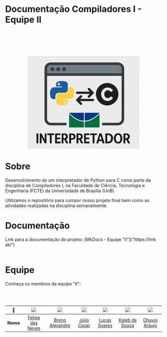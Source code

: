 # Documentação Compiladores I - Equipe II

<p align="center">
  <img src="docs/view/img/logo.png" height="300px" style="display: block; margin: auto; margin-top: 100px;" />
</p>

# Sobre

Desenvolvimento de um interpretador de Python para C como parte da disciplina de Compiladores I, na Faculdade de Ciência, Tecnologia e Engenharia (FCTE) da Universidade de Brasília (UnB).

Utilizamos o repositório para compor nosso projeto final bem como as atividades realizadas na disciplina semanalmente.
  
# Documentação

Link para a documentação do projeto: [MkDocs - Equipe "II"]("https://link aki") <br><br>

<!--

- Montar os tópicos com a equipe de deploy e testes 

# Instruções para iniciar o site localmente (em ambientes X)

### Dependências

- Node.js v20.13.1
- NPM (Node Package Manager)
- PostgreSQL
- Ruby
- Rails
- Docker

-->

# Equipe

Conheça os membros da equipe "II":
                                                                
<br></br>


| **📸**    | [<img src="https://avatars.githubusercontent.com/u/62055315?v=4" width=100>]() | [<img src="https://avatars.githubusercontent.com/u/" width=100>]() | [<img src="https://avatars.githubusercontent.com/u/" width=100>]() | [<img src="https://avatars.githubusercontent.com/u/" width=100>]() | [<img src="https://avatars.githubusercontent.com/u/" width=100>]() | [<img src="https://avatars.githubusercontent.com/u/" width=100>]() |
|:---------:|:------------------------------------------------------------------------------:|:-------------------------------------------------------------------------------:|:------------------------------------------------------------------------------:|:------------------------------------------------------------------------------:|:------------------------------------------------------------------------------:|:------------------------------------------------------------------------------:|
| **Nome**  | [Felipe das Neves](https://github.com/FelipeFreire-gf) | [Breno Alexandre](https://github.com/)  | [Júlio Cesar](https://github.com/) | [Lucas Soares](https://github.com/) | [Kaleb de Souza](https://github.com/) | [Ohavio Araujo](https://github.com/) |                     

